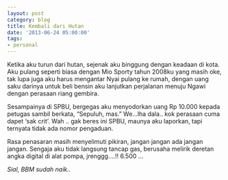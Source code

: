 ```yaml
---
layout: post
category: blog
title: Kembali dari Hutan
date: '2013-06-24 05:00:00'
tags:
- personal
---
```


Ketika aku turun dari hutan, sejenak aku binggung dengan keadaan di kota. Aku pulang seperti biasa dengan Mio Sporty tahun 2008ku yang masih oke, tak lupa juga aku harus mengantar Nyai pulang ke rumah, dengan uang saku darinya untuk beli bensin aku lanjutkan perjalanan menuju Ngawi dengan perasaan riang gembira.

Sesampainya di SPBU, bergegas aku menyodorkan uang Rp 10.000 kepada petugas sambil berkata, “Sepuluh, mas.” We…lha dala.. kok perasaan cuma dapet ‘sak crit’. Wah .. gak beres ini SPBU, maunya aku laporkan, tapi ternyata tidak ada nomor pengaduan.

Rasa penasaran masih menyelimuti pikiran, jangan jangan ada jangan jangan. Sengaja aku tidak langsung tancap gas, berusaha melirik deretan angka digital di alat pompa, jrenggg….!! 6.500 …

*Sial, BBM sudah naik..*
